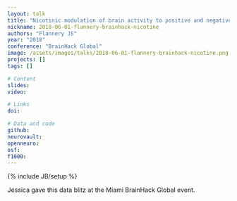 ```yaml
---
layout: talk
title: "Nicotinic modulation of brain activity to positive and negative feedback among abstinent smokers"
nickname: 2018-06-01-flannery-brainhack-nicotine
authors: "Flannery JS"
year: "2018"
conference: "BrainHack Global"
image: /assets/images/talks/2018-06-01-flannery-brainhack-nicotine.png
projects: []
tags: []

# Content
slides:
video:

# Links
doi:

# Data and code
github:
neurovault:
openneuro:
osf:
f1000:
---
```

{% include JB/setup %}

Jessica gave this data blitz at the Miami BrainHack Global event.
